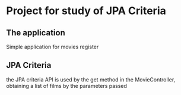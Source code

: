 # Project for study of JPA Criteria

## The application

Simple application for movies register

## JPA Criteria

the JPA criteria API is used by the get method in the MovieController, obtaining a list of films by the parameters passed
